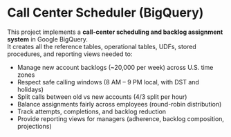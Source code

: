 # Call Center Scheduler (BigQuery)

This project implements a **call-center scheduling and backlog assignment system** in Google BigQuery.  
It creates all the reference tables, operational tables, UDFs, stored procedures, and reporting views needed to:

- Manage new account backlogs (~20,000 per week) across U.S. time zones  
- Respect safe calling windows (8 AM – 9 PM local, with DST and holidays)  
- Split calls between old vs new accounts (4/3 split per hour)  
- Balance assignments fairly across employees (round-robin distribution)  
- Track attempts, completions, and backlog reduction  
- Provide reporting views for managers (adherence, backlog composition, projections)
